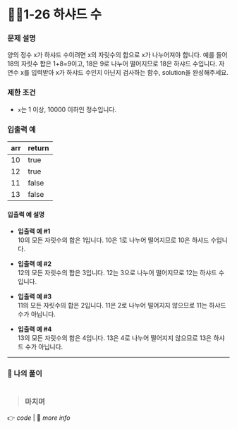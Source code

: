 # 👩‍💻1-26 하샤드 수
### 문제 설명

양의 정수 x가 하샤드 수이려면 x의 자릿수의 합으로 x가 나누어져야 합니다. 예를 들어 18의 자릿수 합은 1+8=9이고, 18은 9로 나누어 떨어지므로 18은 하샤드 수입니다. 자연수 x를 입력받아 x가 하샤드 수인지 아닌지 검사하는 함수, solution을 완성해주세요.

### 제한 조건

-   `x`는 1 이상, 10000 이하인 정수입니다.

### 입출력 예
|arr  |return  |
|--|--|
|10  | true |
| 12 |true  |
|11  | false |
|13  | false |

#### 입출력 예 설명

- **입출력 예 #1**  
10의 모든 자릿수의 합은 1입니다. 10은 1로 나누어 떨어지므로 10은 하샤드 수입니다.

- **입출력 예 #2**  
12의 모든 자릿수의 합은 3입니다. 12는 3으로 나누어 떨어지므로 12는 하샤드 수입니다.

- **입출력 예 #3**  
11의 모든 자릿수의 합은 2입니다. 11은 2로 나누어 떨어지지 않으므로 11는 하샤드 수가 아닙니다.

- **입출력 예 #4**  
13의 모든 자릿수의 합은 4입니다. 13은 4로 나누어 떨어지지 않으므로 13은 하샤드 수가 아닙니다.
---
### 👤 나의 풀이
```js
```
> ### 마치며

👉 *code* | 📝 *more info*



